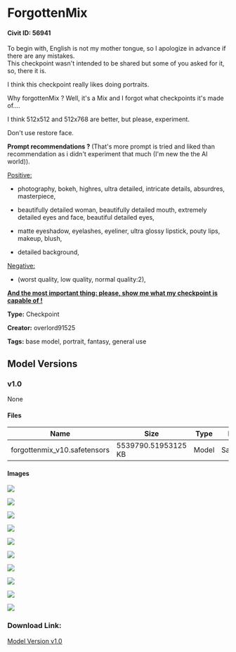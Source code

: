 # ForgottenMix

#### Civit ID: 56941

<p>To begin with, English is not my mother tongue, so I apologize in advance if there are any mistakes.<br />This checkpoint wasn't intended to be shared but some of you asked for it, so, there it is.</p><p>I think this checkpoint really likes doing portraits.</p><p>Why forgottenMix ? Well, it's a Mix and I forgot what checkpoints it's made of....</p><p>I think 512x512 and 512x768 are better, but please, experiment.</p><p>Don't use restore face.</p><p></p><p><strong>Prompt recommendations ? </strong>(That's more prompt is tried and liked than recommendation as i didn't experiment that much (I'm new the the AI world)).</p><p></p><p><u>Positive:</u></p><ul><li><p>photography, bokeh, highres, ultra detailed, intricate details, absurdres, masterpiece,</p></li></ul><ul><li><p>beautifully detailed woman, beautifully detailed mouth, extremely detailed eyes and face, beautiful detailed eyes,</p></li><li><p>matte eyeshadow, eyelashes, eyeliner, ultra glossy lipstick, pouty lips, makeup, blush,</p></li><li><p>detailed background,</p><p></p></li></ul><p><u>Negative:</u></p><ul><li><p>(worst quality, low quality, normal quality:2),</p></li></ul><p></p><p></p><p><strong><u>And the most important thing: please, show me what my checkpoint is capable of !</u></strong></p><p></p>

**Type:** Checkpoint

**Creator:** overlord91525

**Tags:** base model, portrait, fantasy, general use

## Model Versions

### v1.0

None

#### Files

| Name | Size | Type | Format | Download Url | AutoV1 | AutoV2 | SHA256 | CRC32 | BLAKE3 |
| --- | --- | --- | --- | --- | --- | --- | --- | --- | --- |
| forgottenmix_v10.safetensors | 5539790.51953125 KB | Model | SafeTensor | https://civitai.com/api/download/models/61355 | 84754705 | ADAD38A9A6 | ADAD38A9A67EA7825A35A1B259F9F0AAA8AA3F60805D932430B6CA77172FB375 | 73303F97 | 0847C9E4EF755FAAB837BB68BBA1A61F64FA56BF7FE45DD98AEB1873E63029BE |

#### Images

<p><img src="https://image.civitai.com/xG1nkqKTMzGDvpLrqFT7WA/f75ebd12-1b85-4332-b6dc-15b8499b3606/width=450/674024.jpeg" /></p>

<p><img src="https://image.civitai.com/xG1nkqKTMzGDvpLrqFT7WA/e88b874d-e6dc-485b-87de-86f308b0f8bd/width=450/735495.jpeg" /></p>

<p><img src="https://image.civitai.com/xG1nkqKTMzGDvpLrqFT7WA/e57bbb24-fe69-46a6-9134-cec484a31d84/width=450/674027.jpeg" /></p>

<p><img src="https://image.civitai.com/xG1nkqKTMzGDvpLrqFT7WA/f5c01f24-251c-46eb-9cae-dc5395323eaa/width=450/735496.jpeg" /></p>

<p><img src="https://image.civitai.com/xG1nkqKTMzGDvpLrqFT7WA/ada99d28-ff52-415d-8f42-72590460b94a/width=450/674022.jpeg" /></p>

<p><img src="https://image.civitai.com/xG1nkqKTMzGDvpLrqFT7WA/eabc8688-b8af-4fd0-8857-e227477d2f12/width=450/735493.jpeg" /></p>

<p><img src="https://image.civitai.com/xG1nkqKTMzGDvpLrqFT7WA/b4070d54-cab7-4558-b5e4-e39bcc4eaf59/width=450/674028.jpeg" /></p>

<p><img src="https://image.civitai.com/xG1nkqKTMzGDvpLrqFT7WA/957e68ff-0b06-4bbd-a9df-dc9e97e32d4c/width=450/674026.jpeg" /></p>

<p><img src="https://image.civitai.com/xG1nkqKTMzGDvpLrqFT7WA/ba441c30-f0d0-41da-8256-32d3c4a91ca7/width=450/674023.jpeg" /></p>

<p><img src="https://image.civitai.com/xG1nkqKTMzGDvpLrqFT7WA/0b47242e-ccd0-4063-9a51-bf27772dfeda/width=450/674025.jpeg" /></p>

### Download Link:

[Model Version v1.0](https://civitai.com/api/download/models/61355)

